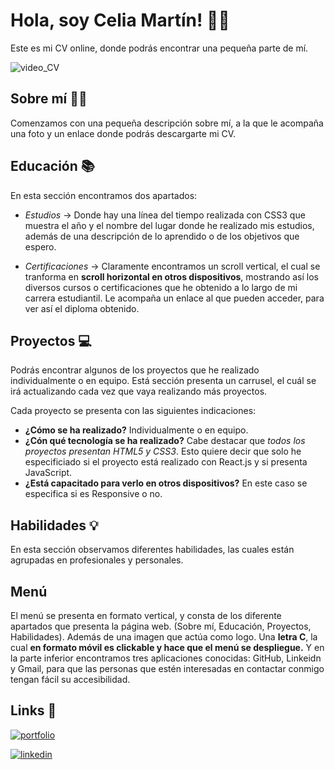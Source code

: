 # Hola, soy Celia Martín! 👋🏻

Este es mi CV online, donde podrás encontrar una pequeña parte de mí. 

![video_CV](https://user-images.githubusercontent.com/113979188/216831563-a8836ffb-65a3-4f89-9fae-240647d601f6.gif)

## Sobre mí 👩🏻

Comenzamos con una pequeña descripción sobre mí, a la que le acompaña una foto y un enlace donde podrás descargarte mi CV. 

## Educación 📚

En esta sección encontramos dos apartados: 

- *Estudios* → Donde hay una línea del tiempo realizada con CSS3 que muestra el año y el nombre del lugar donde he realizado mis estudios, además de una descripción de lo aprendido o de los objetivos que espero.

- *Certificaciones* → Claramente encontramos un scroll vertical, el cual se tranforma en **scroll horizontal en otros dispositivos**, mostrando así los diversos cursos o certificaciones que he obtenido a lo largo de mi carrera estudiantil. Le acompaña un enlace al que pueden acceder, para ver así el diploma obtenido. 

## Proyectos 💻

Podrás encontrar algunos de los proyectos que he realizado individualmente o en equipo. Está sección presenta un carrusel, el cuál se irá actualizando cada vez que vaya realizando más proyectos.

Cada proyecto se presenta con las siguientes indicaciones: 
- **¿Cómo se ha realizado?** Individualmente o en equipo. 
- **¿Cón qué tecnología se ha realizado?** Cabe destacar que *todos los proyectos presentan HTML5 y CSS3*. Esto quiere decir que solo he especificiado si el proyecto está realizado con React.js y si presenta JavaScript. 
- **¿Está capacitado para verlo en otros dispositivos?** En este caso se especifica si es Responsive o no. 


## Habilidades 💡

En esta sección observamos diferentes habilidades, las cuales están agrupadas en profesionales y personales. 

## Menú 

El menú se presenta en formato vertical, y consta de los diferente apartados que presenta la página web. (Sobre mí, Educación, Proyectos, Habilidades). Además de una imagen que actúa como logo. Una **letra C**, la cual **en formato móvil es clickable y hace que el menú se despliegue.** Y en la parte inferior encontramos tres aplicaciones conocidas: GitHub, Linkeidn y Gmail, para que las personas que estén interesadas en contactar conmigo tengan fácil su accesibilidad.

## Links 🔗

[![portfolio](https://img.shields.io/badge/my_portfolio-000?style=for-the-badge&logo=ko-fi&logoColor=white)](https://celiamartin11.github.io/Personal-Project-CV-JavaScript/)

[![linkedin](https://img.shields.io/badge/linkedin-0A66C2?style=for-the-badge&logo=linkedin&logoColor=white)](https://www.linkedin.com/in/celiamartinh/)
